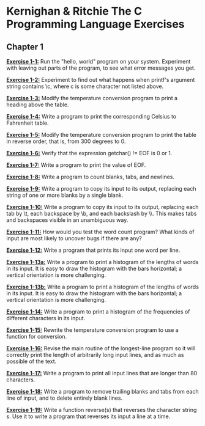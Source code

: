 # Kernighan & Ritchie The C Programming Language Exercises

## Chapter 1

[**Exercise 1-1:**](exercise_01_01.c) Run the "hello, world" program on your system. Experiment with
leaving out parts of the program, to see what error messages you get.

[**Exercise 1-2:**](exercise_01_02.c) Experiment to find out what happens when printf's argument string
contains \c, where c is some character not listed above.

[**Exercise 1-3:**](exercise_01_03.c) Modify the temperature conversion program to print a heading
above the table.

[**Exercise 1-4:**](exercise_01_04.c) Write a program to print the corresponding Celsius to Fahrenheit
table.

[**Exercise 1-5:**](exercise_01_05.c) Modify the temperature conversion program to print the table in
reverse order, that is, from 300 degrees to 0.

[**Exercise 1-6:**](exercise_01_06.c) Verify that the expression getchar() != EOF is 0 or 1.

[**Exercise 1-7:**](exercise_01_07.c) Write a program to print the value of EOF.

[**Exercise 1-8:**](exercise_01_08.c) Write a program to count blanks, tabs, and newlines.

[**Exercise 1-9:**](exercise_01_09.c) Write a program to copy its input to its output, replacing each
string of one or more blanks by a single blank.

[**Exercise 1-10:**](exercise_01_10.c) Write a program to copy its input to its output, replacing each
tab by \t, each backspace by \b, and each backslash by \\\\. This makes tabs and
backspaces visible in an unambiguous way.

[**Exercise 1-11:**](exercise_01_11.c) How would you test the word count program? What kinds of input
are most likely to uncover bugs if there are any?

[**Exercise 1-12:**](exercise_01_12.c) Write a program that prints its input one word per line.

[**Exercise 1-13a:**](exercise_01_13a.c) Write a program to print a histogram of the lengths of words in
its input. It is easy to draw the histogram with the bars horizontal; a
vertical orientation is more challenging.

[**Exercise 1-13b:**](exercise_01_13b.c) Write a program to print a histogram of the lengths of words in
its input. It is easy to draw the histogram with the bars horizontal; a
vertical orientation is more challenging.

[**Exercise 1-14:**](exercise_01_14.c) Write a program to print a histogram of the frequencies of
different characters in its input.

[**Exercise 1-15:**](exercise_01_15.c) Rewrite the temperature conversion program to use a function for
conversion.

[**Exercise 1-16:**](exercise_01_16.c) Revise the main routine of the longest-line program so it
will correctly print the length of arbitrarily long input lines, and as much as
possible of the text.

[**Exercise 1-17:**](exercise_01_17.c) Write a program to print all input lines that are longer
than 80 characters.

[**Exercise 1-18:**](exercise_01_18.c) Write a program to remove trailing blanks and tabs from each
line of input, and to delete entirely blank lines.

[**Exercise 1-19:**](exercise_01_19.c) Write a function reverse(s) that reverses the character
string s. Use it to write a program that reverses its input a line at a time.

